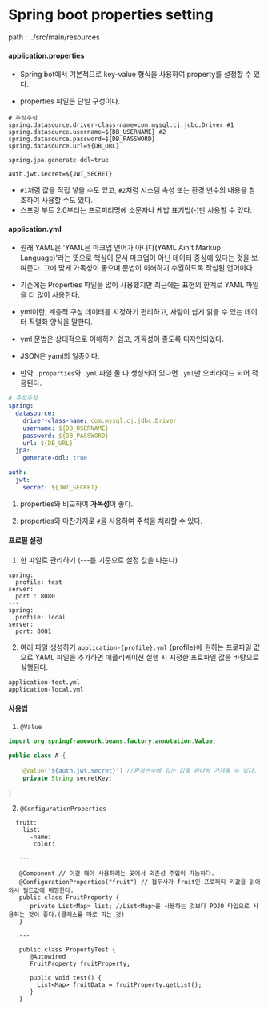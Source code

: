 # Spring boot properties setting

path : ../src/main/resources


#### application.properties

+ Spring bot에서 기본적으로 key-value 형식을 사용하여 property를 설정할 수 있다.

+ properties 파일은 단일 구성이다.

```properties
# 주석주석
spring.datasource.driver-class-name=com.mysql.cj.jdbc.Driver #1
spring.datasource.username=${DB_USERNAME} #2
spring.datasource.password=${DB_PASSWORD}
spring.datasource.url=${DB_URL}

spring.jpa.generate-ddl=true

auth.jwt.secret=${JWT_SECRET}
```

+ `#1`처럼 값을 직접 넣을 수도 있고, `#2`처럼 시스템 속성 또는 환경 변수의 내용을 참조하여 사용할 수도 있다.
+ 스프링 부트 2.0부터는 프로퍼티명에 소문자나 케밥 표기법(-)만 사용할 수 있다.



#### application.yml
+ 원래 YAML은 'YAML은 마크업 언어가 아니다(YAML Ain't Markup Language)'라는 뜻으로 핵심이 문서 마크업이 아닌 데이터 중심에 있다는 것을 보여준다. 그에 맞게 가독성이 좋으며 문법이 이해하기 수월하도록 작섣된 언어이다.

+ 기존에는 Properties 파일을 많이 사용했지만 최근에는 표현의 한계로 YAML 파일을 더 많이 사용한다.
+ yml이란, 계층적 구성 데이터를 지정하기 편리하고, 사람이 쉽게 읽을 수 있는 데이터 직렬화 양식을 말한다.
+ yml 문법은 상대적으로 이해하기 쉽고, 가독성이 좋도록 디자인되었다.
+ JSON은 yaml의 일종이다.
+ 만약 `.properties`와 `.yml` 파일 둘 다 생성되어 있다면 `.yml`만 오버라이드 되어 적용된다.

```yaml
# 주석주석
spring:
  datasource:
    driver-class-name: com.mysql.cj.jdbc.Driver
    username: ${DB_USERNAME}
    password: ${DB_PASSWORD}
    url: ${DB_URL}
  jpa:
    generate-ddl: true

auth:
  jwt:
    secret: ${JWT_SECRET}
```

1. properties와 비교하여 **가독성**이 좋다.

2. properties와 마찬가지로 `#`을 사용하여 주석을 처리할 수 있다.

#### 프로필 설정
1. 한 파일로 관리하기 (---를 기준으로 설정 값을 나눈다)
  ```
  spring:
    profile: test
  server:
    port : 8080
  ---
  spring:
    profile: local
  server:
    port: 8081
  ```
2. 여러 파일 생성하기
  `application-{profile}.yml` {profile}에 원하는 프로파일 값으로 YAML 파일을 추가하면 애플리케이션 실행 시 지정한 프로파일 값을 바탕으로 실행된다.
  ```
  application-test.yml
  application-local.yml
  ```

#### 사용법

1. `@Value`

  ```java
  import org.springframework.beans.factory.annotation.Value;

  public class A {
    
      @Value("${auth.jwt.secret}") //환경변수에 있는 값을 하나씩 가져올 수 있다.
      private String secretKey;
    
  }
  ```
2. `@ConfigurationProperties`
  ```
    fruit:
      list:
        -name:
         color:
         
     ---
     
     @Component // 이걸 해야 사용하려는 곳에서 의존성 주입이 가능하다.
     @ConfigurationProperties("fruit") // 접두사가 fruit인 프로퍼티 키값을 읽어와서 필드값에 매핑한다.
     public class FruitProperty {
        private List<Map> list; //List<Map>을 사용하는 것보다 POJO 타입으로 사용하는 것이 좋다.(클래스를 따로 파는 것)
     }
     
     ---
     
     public class PropertyTest {
        @Autowired
        FruitProperty fruitProperty;
        
        public void test() {
          List<Map> fruitData = fruitProperty.getList();
        }
     }
  ```
